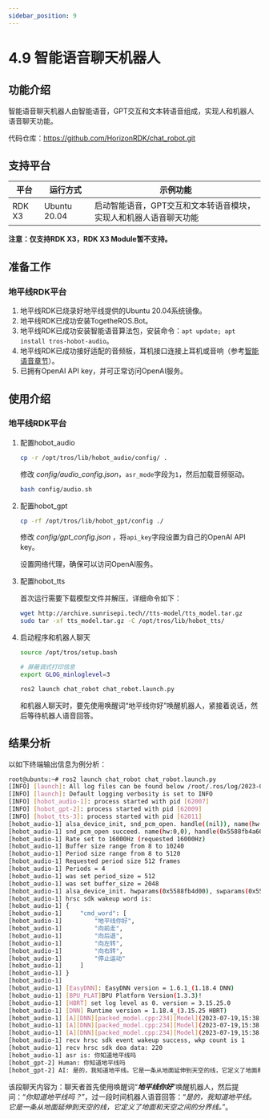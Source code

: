 ```yaml
---
sidebar_position: 9
---
```


# 4.9 智能语音聊天机器人

## 功能介绍

智能语音聊天机器人由智能语音，GPT交互和文本转语音组成，实现人和机器人语音聊天功能。

代码仓库：<https://github.com/HorizonRDK/chat_robot.git>

## 支持平台

| 平台    | 运行方式      | 示例功能                       |
| ------- | ------------ | ------------------------------ |
| RDK X3 | Ubuntu 20.04 | 启动智能语音，GPT交互和文本转语音模块，实现人和机器人语音聊天功能 |

**注意：仅支持RDK X3，RDK X3 Module暂不支持。**

## 准备工作

### 地平线RDK平台

1. 地平线RDK已烧录好地平线提供的Ubuntu 20.04系统镜像。
2. 地平线RDK已成功安装TogetheROS.Bot。
3. 地平线RDK已成功安装智能语音算法包，安装命令：`apt update; apt install tros-hobot-audio`。
4. 地平线RDK已成功接好适配的音频板，耳机接口连接上耳机或音响（参考[智能语音章节](../boxs/box_adv#智能语音)）。
5. 已拥有OpenAI API key，并可正常访问OpenAI服务。

## 使用介绍

### 地平线RDK平台

1. 配置hobot_audio

    ```bash
    cp -r /opt/tros/lib/hobot_audio/config/ .
    ```

    修改 *config/audio_config.json*，`asr_mode`字段为`1`，然后加载音频驱动。

    ```bash
    bash config/audio.sh
    ```

2. 配置hobot_gpt

    ```bash
    cp -rf /opt/tros/lib/hobot_gpt/config ./
    ```

    修改 *config/gpt_config.json* ，将`api_key`字段设置为自己的OpenAI API key。

    设置网络代理，确保可以访问OpenAI服务。

3. 配置hobot_tts

    首次运行需要下载模型文件并解压，详细命令如下：

    ```bash
    wget http://archive.sunrisepi.tech//tts-model/tts_model.tar.gz
    sudo tar -xf tts_model.tar.gz -C /opt/tros/lib/hobot_tts/
    ```

4. 启动程序和机器人聊天

    ```bash
    source /opt/tros/setup.bash

    # 屏蔽调式打印信息
    export GLOG_minloglevel=3

    ros2 launch chat_robot chat_robot.launch.py
    ```

    和机器人聊天时，要先使用唤醒词“地平线你好”唤醒机器人，紧接着说话，然后等待机器人语音回答。

## 结果分析

以如下终端输出信息为例分析：

```bash
root@ubuntu:~# ros2 launch chat_robot chat_robot.launch.py
[INFO] [launch]: All log files can be found below /root/.ros/log/2023-07-19-15-38-09-954439-ubuntu-61993
[INFO] [launch]: Default logging verbosity is set to INFO
[INFO] [hobot_audio-1]: process started with pid [62007]
[INFO] [hobot_gpt-2]: process started with pid [62009]
[INFO] [hobot_tts-3]: process started with pid [62011]
[hobot_audio-1] alsa_device_init, snd_pcm_open. handle((nil)), name(hw:0,0), direct(1), mode(0)
[hobot_audio-1] snd_pcm_open succeed. name(hw:0,0), handle(0x5588fb4a60)
[hobot_audio-1] Rate set to 16000Hz (requested 16000Hz)
[hobot_audio-1] Buffer size range from 8 to 10240
[hobot_audio-1] Period size range from 8 to 5120
[hobot_audio-1] Requested period size 512 frames
[hobot_audio-1] Periods = 4
[hobot_audio-1] was set period_size = 512
[hobot_audio-1] was set buffer_size = 2048
[hobot_audio-1] alsa_device_init. hwparams(0x5588fb4d00), swparams(0x5588fb4f70)
[hobot_audio-1] hrsc sdk wakeup word is:
[hobot_audio-1] {
[hobot_audio-1]     "cmd_word": [
[hobot_audio-1]         "地平线你好",
[hobot_audio-1]         "向前走",
[hobot_audio-1]         "向后退",
[hobot_audio-1]         "向左转",
[hobot_audio-1]         "向右转",
[hobot_audio-1]         "停止运动"
[hobot_audio-1]     ]
[hobot_audio-1] }
[hobot_audio-1]
[hobot_audio-1] [EasyDNN]: EasyDNN version = 1.6.1_(1.18.4 DNN)
[hobot_audio-1] [BPU_PLAT]BPU Platform Version(1.3.3)!
[hobot_audio-1] [HBRT] set log level as 0. version = 3.15.25.0
[hobot_audio-1] [DNN] Runtime version = 1.18.4_(3.15.25 HBRT)
[hobot_audio-1] [A][DNN][packed_model.cpp:234][Model](2023-07-19,15:38:11.553.857) [HorizonRT] The model builder version = 1  .9.10
[hobot_audio-1] [A][DNN][packed_model.cpp:234][Model](2023-07-19,15:38:12.103.275) [HorizonRT] The model builder version = 1  .9.10
[hobot_audio-1] [A][DNN][packed_model.cpp:234][Model](2023-07-19,15:38:12.791.443) [HorizonRT] The model builder version = 1  .9.10
[hobot_audio-1] recv hrsc sdk event wakeup success, wkp count is 1
[hobot_audio-1] recv hrsc sdk doa data: 220
[hobot_audio-1] asr is: 你知道地平线吗
[hobot_gpt-2] Human: 你知道地平线吗
[hobot_gpt-2] AI: 是的，我知道地平线。它是一条从地面延伸到天空的线，它定义了地面和天空之间的分界线。

```

该段聊天内容为：聊天者首先使用唤醒词“***地平线你好***”唤醒机器人，然后提问：“*你知道地平线吗？*”，过一段时间机器人语音回答：“*是的，我知道地平线。它是一条从地面延伸到天空的线，它定义了地面和天空之间的分界线。*”。

